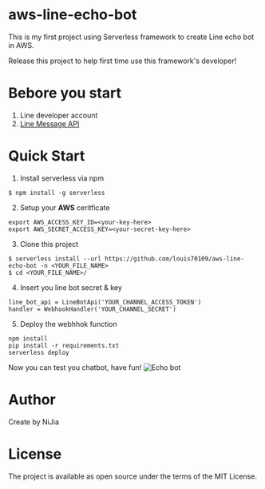 # aws-line-echo-bot

This is my first project using Serverless framework to create Line echo bot in AWS.

Release this project to help first time use this framework's developer!

# Bebore you start

1. Line developer account
2. [Line Message API](https://developers.line.biz/en/docs/messaging-api/getting-started/)

# Quick Start

1. Install serverless via npm

```bash=
$ npm install -g serverless
```

2. Setup your **AWS** ceritficate

```bash=
export AWS_ACCESS_KEY_ID=<your-key-here>
export AWS_SECRET_ACCESS_KEY=<your-secret-key-here>
```

3. Clone this project

```bash=
$ serverless install --url https://github.com/louis70109/aws-line-echo-bot -n <YOUR_FILE_NAME>
$ cd <YOUR_FILE_NAME>/
```

4. Insert you line bot secret & key

```python=
line_bot_api = LineBotApi('YOUR_CHANNEL_ACCESS_TOKEN')
handler = WebhookHandler('YOUR_CHANNEL_SECRET')
```

5. Deploy the webhhok function

```bash=
npm install
pip install -r requirements.txt
serverless deploy
```

Now you can test you chatbot, have fun!
![Echo bot](https://i.imgur.com/Tn1XS13.png)

# Author

Create by NiJia

# License

The project is available as open source under the terms of the MIT License.
